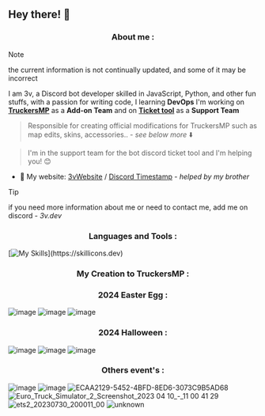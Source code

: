 
## Hey there! 👋 
 
<h3 align="center">About me :</h3>

> [!NOTE]
> the current information is not continually updated, and some of it may be incorrect

I am 3v, a Discord bot developer skilled in JavaScript, Python, and other fun stuffs, with a passion for writing code, I learning **DevOps** 
I'm working on **[TruckersMP](https://truckersmp.com/)** as a **Add-on Team** and on **[Ticket tool](https://tickettool.xyz/)** as a **Support Team** 

> Responsible for creating official modifications for TruckersMP such as map edits, skins, accessories.. - *see below more* ⬇️

> I'm in the support team for the bot discord ticket tool and I'm helping you! 😊

- 🔗 My website: [3vWebsite](file:///C:/Users/bptis/Downloads/export.html) / [Discord Timestamp](https://r.3v.fi/discord-timestamps/) - *helped by my brother*

> [!TIP]
> if you need more information about me or need to contact me, add me on discord - *3v.dev*

<h3 align="center">Languages and Tools :</h3>

[![My Skills](https://skillicons.dev/icons?i=js,discordjs,idea,nodejs,phpstorm,py,vscode,)](https://skillicons.dev)

<h3 align="center">My Creation to TruckersMP :</h3>
<h3 align="center">2024 Easter Egg :</h3> 

![image](https://github.com/3vfi-dev/3vfi-dev/assets/123122023/11589131-0ab7-4303-ac0e-bc257e9db57d)
![image](https://github.com/3vfi-dev/3vfi-dev/assets/123122023/b17e45cf-f711-428b-a13e-cf6c9e1b2274)
![image](https://github.com/3vfi-dev/3vfi-dev/assets/123122023/67bacd05-5559-42d7-b039-d7af02727147)

<h3 align="center">2024 Halloween :</h3>

![image](https://github.com/3vfi-dev/3vfi-dev/assets/123122023/5193ddaa-bebb-4abf-9ff5-1c1cb913fc34)
![image](https://github.com/3vfi-dev/3vfi-dev/assets/123122023/1a14ba16-d2ed-490c-a11c-b9da1d20c29c)
![image](https://github.com/3vfi-dev/3vfi-dev/assets/123122023/b4ef7f6f-4c93-4fcf-b33b-b4606c96825b)

<h3 align="center">Others event's :</h3>


![image](https://github.com/3vfi-dev/3vfi-dev/assets/123122023/e9d474fa-e76a-4f17-bd75-817515b62e1a)
![image](https://github.com/3vfi-dev/3vfi-dev/assets/123122023/320ffd1a-352a-4411-82a1-7d90987835c0)
![ECAA2129-5452-4BFD-8ED6-3073C9B5AD68](https://github.com/3vfi-dev/3vfi-dev/assets/123122023/ec3ed798-1365-4ee6-a522-77e71083bdc7)
![Euro_Truck_Simulator_2_Screenshot_2023 04 10_-_11 00 41 29](https://github.com/3vfi-dev/3vfi-dev/assets/123122023/2467d9b2-0936-4f7c-a723-8d802eeed150)
![ets2_20230730_200011_00](https://github.com/3vfi-dev/3vfi-dev/assets/123122023/c8e1ed55-57c2-4b52-8ea3-622290866cbc)
![unknown](https://github.com/3vfi-dev/3vfi-dev/assets/123122023/f403fa5f-71eb-4ec1-9195-016a772c6cff)






